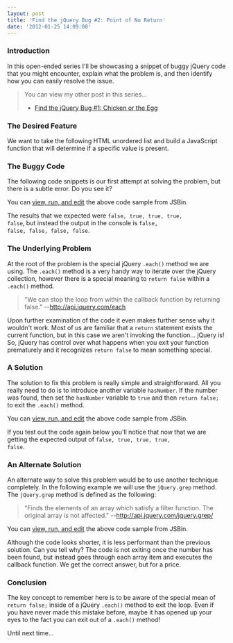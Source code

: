 ```yaml
---
layout: post
title: 'Find the jQuery Bug #2: Point of No Return'
date: '2012-01-25 14:09:00'
---
```


<h3>
Introduction</h3>

In this open-ended series I'll be showcasing a snippet of buggy jQuery code that you might encounter, explain what the problem is, and then identify how you can easily resolve the issue.

<blockquote>
You can view my other post in this series...
<ul>
<li><a href="http://www.elijahmanor.com/2011/08/find-jquery-bug-1-chicken-or-egg.html">Find the jQuery Bug #1: Chicken or the Egg</a></li>
</li>
</ul>
</blockquote>

<h3>
The Desired Feature</h3>

We want to take the following HTML unordered list and build a JavaScript function that will determine if a specific value is present.

<script src="https://gist.github.com/1670182.js?file=_snippet.html"></script>
<h3>
The Buggy Code</h3>

The following code snippets is our first attempt at solving the problem, but there is a subtle error. Do you see it?

<script src="https://gist.github.com/1670182.js?file=fiddle.js"></script>
You can <a href="http://jsbin.com/gist/1670182#javascript,html,live">view, run, and edit</a> the above code sample from JSBin.

The results that we expected were <code>false, true, true, true, false</code>, but instead the output in the console is <code>false, false, false, false, false</code>. 

<h3>
The Underlying Problem</h3>

At the root of the problem is the special jQuery <code>.each()</code> method we are using. The <code>.each()</code> method is a very handy way to iterate over the jQuery collection, however there is a special meaning to <code>return false</code> within a <code>.each()</code> method.

<blockquote>
"We can stop the loop from within the callback function by returning false." --<a href="http://api.jquery.com/each" target="_blank">http://api.jquery.com/each</a></blockquote>

Upon further examination of the code it even makes further sense why it wouldn't work. Most of us are familiar that a <code>return</code> statement exists the current function, but in this case we aren't invoking the function... jQuery is! So, jQuery has control over what happens when you exit your function prematurely and it recognizes <code>return false</code> to mean something special.

<h3>
A Solution</h3>

The solution to fix this problem is really simple and straightforward. All you really need to do is to introduce another variable <code>hasNumber</code>. If the number was found, then set the <code>hasNumber</code> variable to <code>true</code> and then <code>return false;</code> to exit the <code>.each()</code> method.

<script src="https://gist.github.com/1169945.js?file=fiddle.js"></script>
You can <a href="http://jsbin.com/gist/1169945#javascript,html,live">view, run, and edit</a> the above code sample from JSBin.

If you test out the code again below you'll notice that now that we are getting the expected output of <code>false, true, true, true, false</code>.

<h3>
An Alternate Solution</h3>

An alternate way to solve this problem would be to use another technique completely. In the following example we will use the <code>jQuery.grep</code> method. The <code>jQuery.grep</code> method is defined as the following:

<blockquote>
"Finds the elements of an array which satisfy a filter function. The original array is not affected." --<a href="http://api.jquery.com/jquery.grep/">http://api.jquery.com/jquery.grep/</a></blockquote>

<script src="https://gist.github.com/1670312.js?file=fiddle.js"></script>
You can <a href="http://jsbin.com/urofar/edit#javascript,html,live">view, run, and edit</a> the above code sample from JSBin.

Although the code looks shorter, it is less performant than the previous solution. Can you tell why? The code is not exiting once the number has been found, but instead goes through each array item and executes the callback function. We get the correct answer, but for a price. 

<h3>
Conclusion</h3>

The key concept to remember here is to be aware of the special mean of <code>return false;</code> inside of a jQuery <code>.each()</code> method to exit the loop. Even if you have never made this mistake before, maybe it has opened up your eyes to the fact you can exit out of a <code>.each()</code> method!

Until next time...
